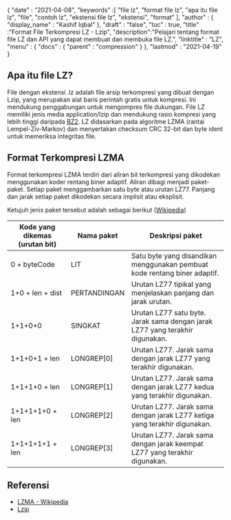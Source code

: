{
  "date" : "2021-04-08",
  "keywords" :[ "file lz", "format file lz", "apa itu file lz", "file", "contoh lz", "ekstensi file lz", "ekstensi", "format" ],
  "author" : {
    "display_name" : "Kashif Iqbal"
},
  "draft" : "false",
  "toc" : true,
  "title" :"Format File Terkompresi LZ - Lzip",
  "description":"Pelajari tentang format file LZ dan API yang dapat membuat dan membuka file LZ.",
  "linktitle" : "LZ",
  "menu" : {
    "docs" : {
      "parent" : "compression"
}
},
  "lastmod" : "2021-04-19"
}

## Apa itu file LZ?

File dengan ekstensi .lz adalah file arsip terkompresi yang dibuat dengan Lzip, yang merupakan alat baris perintah gratis untuk kompresi. Ini mendukung penggabungan untuk mengompres file dukungan. File LZ memiliki jenis media application/lzip dan mendukung rasio kompresi yang lebih tinggi daripada [BZ2](/id/compression/bz2/). LZ didasarkan pada algoritme LZMA (rantai Lempel-Ziv-Markov) dan menyertakan checksum CRC 32-bit dan byte ident untuk memeriksa integritas file.

## Format Terkompresi LZMA

Format terkompresi LZMA terdiri dari aliran bit terkompresi yang dikodekan menggunakan koder rentang biner adaptif. Aliran dibagi menjadi paket-paket. Setiap paket menggambarkan satu byte atau urutan LZ77. Panjang dan jarak setiap paket dikodekan secara implisit atau eksplisit.

Ketujuh jenis paket tersebut adalah sebagai berikut ([Wikipedia](https://en.wikipedia.org/wiki/Lempel%E2%80%93Ziv%E2%80%93Markov_chain_algorithm#Compressed_format_overview))

|Kode yang dikemas (urutan bit) |Nama paket |Deskripsi paket|
---|---|---|
|0 + byteCode| LIT| Satu byte yang disandikan menggunakan pembuat kode rentang biner adaptif.|
|1+0 + len + dist| PERTANDINGAN| Urutan LZ77 tipikal yang menjelaskan panjang dan jarak urutan.|
|1+1+0+0| SINGKAT| Urutan LZ77 satu byte. Jarak sama dengan jarak LZ77 yang terakhir digunakan.|
|1+1+0+1 + len| LONGREP[0]| Urutan LZ77. Jarak sama dengan jarak LZ77 yang terakhir digunakan.|
|1+1+1+0 + len| LONGREP[1]| Urutan LZ77. Jarak sama dengan jarak LZ77 kedua yang terakhir digunakan.|
|1+1+1+1+0 + len| LONGREP[2]| Urutan LZ77. Jarak sama dengan jarak LZ77 ketiga yang terakhir digunakan.|
|1+1+1+1+1 + len| LONGREP[3]| Urutan LZ77. Jarak sama dengan jarak keempat LZ77 yang terakhir digunakan.|


## Referensi

* [LZMA - Wikipedia](https://en.wikipedia.org/wiki/Lempel%E2%80%93Ziv%E2%80%93Markov_chain_algorithm#Compressed_format_overview)
* [Lzip](https://en.wikipedia.org/wiki/Lzip)

